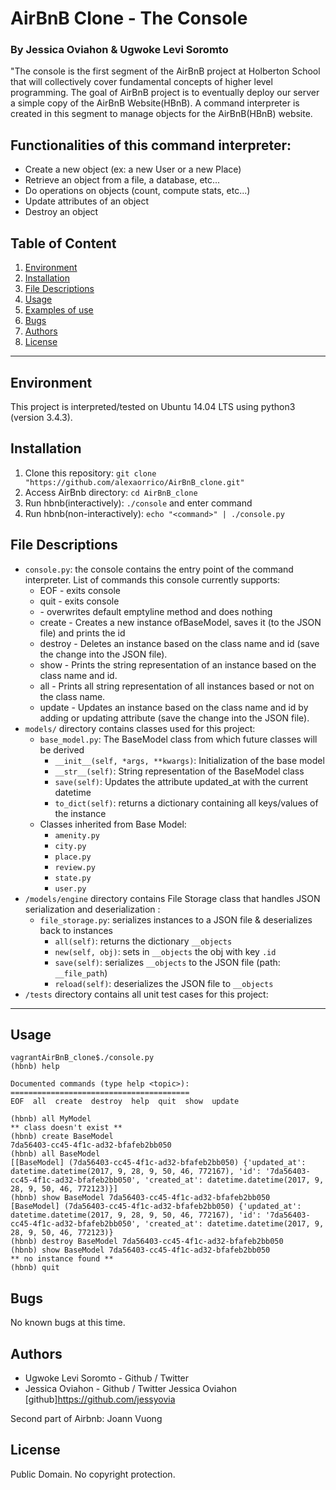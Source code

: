 # AirBnB Clone - The Console

### By Jessica Oviahon & Ugwoke Levi Soromto

"The console is the first segment of the AirBnB project at Holberton School that will collectively cover fundamental concepts of higher level programming. The goal of AirBnB project is to eventually deploy our server a simple copy of the AirBnB Website(HBnB). A command interpreter is created in this segment to manage objects for the AirBnB(HBnB) website.

## Functionalities of this command interpreter:
- Create a new object (ex: a new User or a new Place)
- Retrieve an object from a file, a database, etc...
- Do operations on objects (count, compute stats, etc...)
- Update attributes of an object
- Destroy an object

## Table of Content
1. [Environment](#environment)
2. [Installation](#installation)
3. [File Descriptions](#file-descriptions)
4. [Usage](#usage)
5. [Examples of use](#examples-of-use)
6. [Bugs](#bugs)
7. [Authors](#authors)
8. [License](#license)

---

## Environment
This project is interpreted/tested on Ubuntu 14.04 LTS using python3 (version 3.4.3).

## Installation
1. Clone this repository: `git clone "https://github.com/alexaorrico/AirBnB_clone.git"`
2. Access AirBnb directory: `cd AirBnB_clone`
3. Run hbnb(interactively): `./console` and enter command
4. Run hbnb(non-interactively): `echo "<command>" | ./console.py`

## File Descriptions
- `console.py`: the console contains the entry point of the command interpreter. List of commands this console currently supports:
    - EOF - exits console
    - quit - exits console
    - <emptyline> - overwrites default emptyline method and does nothing
    - create - Creates a new instance ofBaseModel, saves it (to the JSON file) and prints the id
    - destroy - Deletes an instance based on the class name and id (save the change into the JSON file).
    - show - Prints the string representation of an instance based on the class name and id.
    - all - Prints all string representation of all instances based or not on the class name.
    - update - Updates an instance based on the class name and id by adding or updating attribute (save the change into the JSON file).
- `models/` directory contains classes used for this project:
    - `base_model.py`: The BaseModel class from which future classes will be derived
        - `__init__(self, *args, **kwargs)`: Initialization of the base model
        - `__str__(self)`: String representation of the BaseModel class
        - `save(self)`: Updates the attribute updated_at with the current datetime
        - `to_dict(self)`: returns a dictionary containing all keys/values of the instance
    - Classes inherited from Base Model:
        - `amenity.py`
        - `city.py`
        - `place.py`
        - `review.py`
        - `state.py`
        - `user.py`
- `/models/engine` directory contains File Storage class that handles JSON serialization and deserialization :
    - `file_storage.py`: serializes instances to a JSON file & deserializes back to instances
        - `all(self)`: returns the dictionary `__objects`
        - `new(self, obj)`: sets in `__objects` the obj with key `.id`
        - `save(self)`: serializes `__objects` to the JSON file (path: `__file_path`)
        - `reload(self)`: deserializes the JSON file to `__objects`
- `/tests` directory contains all unit test cases for this project:

---

## Usage
```
vagrantAirBnB_clone$./console.py
(hbnb) help

Documented commands (type help <topic>):
========================================
EOF  all  create  destroy  help  quit  show  update

(hbnb) all MyModel
** class doesn't exist **
(hbnb) create BaseModel
7da56403-cc45-4f1c-ad32-bfafeb2bb050
(hbnb) all BaseModel
[[BaseModel] (7da56403-cc45-4f1c-ad32-bfafeb2bb050) {'updated_at': datetime.datetime(2017, 9, 28, 9, 50, 46, 772167), 'id': '7da56403-cc45-4f1c-ad32-bfafeb2bb050', 'created_at': datetime.datetime(2017, 9, 28, 9, 50, 46, 772123)}]
(hbnb) show BaseModel 7da56403-cc45-4f1c-ad32-bfafeb2bb050
[BaseModel] (7da56403-cc45-4f1c-ad32-bfafeb2bb050) {'updated_at': datetime.datetime(2017, 9, 28, 9, 50, 46, 772167), 'id': '7da56403-cc45-4f1c-ad32-bfafeb2bb050', 'created_at': datetime.datetime(2017, 9, 28, 9, 50, 46, 772123)}
(hbnb) destroy BaseModel 7da56403-cc45-4f1c-ad32-bfafeb2bb050
(hbnb) show BaseModel 7da56403-cc45-4f1c-ad32-bfafeb2bb050
** no instance found **
(hbnb) quit
```

## Bugs
No known bugs at this time.

## Authors
- Ugwoke Levi Soromto - Github / Twitter
- Jessica Oviahon - Github / Twitter Jessica Oviahon [github]https://github.com/jessyovia

Second part of Airbnb: Joann Vuong

## License
Public Domain. No copyright protection.
